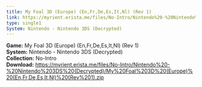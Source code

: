 ```yaml
---
title: My Foal 3D (Europe) (En,Fr,De,Es,It,Nl) (Rev 1)
link: https://myrient.erista.me/files/No-Intro/Nintendo%20-%20Nintendo%203DS%20(Decrypted)/My%20Foal%203D%20(Europe)%20(En,Fr,De,Es,It,Nl)%20(Rev%201).zip
type: single1
System: Nintendo - Nintendo 3DS (Decrypted)
---
```

<b>Game:</b> My Foal 3D (Europe) (En,Fr,De,Es,It,Nl) (Rev 1)<br>
<b>System:</b> Nintendo - Nintendo 3DS (Decrypted)<br>
<b>Collection:</b> No-Intro<br>
<b>Download:</b> https://myrient.erista.me/files/No-Intro/Nintendo%20-%20Nintendo%203DS%20(Decrypted)/My%20Foal%203D%20(Europe)%20(En,Fr,De,Es,It,Nl)%20(Rev%201).zip